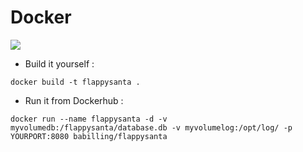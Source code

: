 # Docker

[![](https://img.shields.io/docker/automated/jrottenberg/ffmpeg.svg?style=for-the-badge)](https://hub.docker.com/r/babilling/flappysanta/)

- Build it yourself : 
```
docker build -t flappysanta .
```

- Run it from Dockerhub : 
```
docker run --name flappysanta -d -v myvolumedb:/flappysanta/database.db -v myvolumelog:/opt/log/ -p YOURPORT:8080 babilling/flappysanta
```
